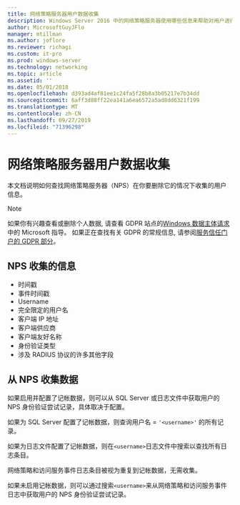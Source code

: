 ```yaml
---
title: 网络策略服务器用户数据收集
description: Windows Server 2016 中的网络策略服务器使用哪些信息来帮助对用户进行身份验证。
author: MicrosoftGuyJFlo
manager: mtillman
ms.author: joflore
ms.reviewer: richagi
ms.custom: it-pro
ms.prod: windows-server
ms.technology: networking
ms.topic: article
ms.assetid: ''
ms.date: 05/01/2018
ms.openlocfilehash: d393ad4af81ee1c24fa5f28b8a3b05217e7b34dd
ms.sourcegitcommit: 6aff3d88ff22ea141a6ea6572a5ad8dd6321f199
ms.translationtype: MT
ms.contentlocale: zh-CN
ms.lasthandoff: 09/27/2019
ms.locfileid: "71396298"
---
```

# <a name="network-policy-server-user-data-collection"></a>网络策略服务器用户数据收集

本文档说明如何查找网络策略服务器（NPS）在你要删除它的情况下收集的用户信息。

>[!Note]
>如果你有兴趣查看或删除个人数据, 请查看 GDPR 站点的[Windows 数据主体请求](https://docs.microsoft.com/microsoft-365/compliance/gdpr-dsr-windows)中的 Microsoft 指导。 如果正在查找有关 GDPR 的常规信息, 请参阅[服务信任门户的 GDPR 部分](https://servicetrust.microsoft.com/ViewPage/GDPRGetStarted)。

## <a name="information-collected-by-nps"></a>NPS 收集的信息

- 时间戳
- 事件时间戳
- Username
- 完全限定的用户名
- 客户端 IP 地址
- 客户端供应商
- 客户端友好名称
- 身份验证类型
- 涉及 RADIUS 协议的许多其他字段

## <a name="gather-data-from-nps"></a>从 NPS 收集数据

如果启用并配置了记帐数据，则可以从 SQL Server 或日志文件中获取用户的 NPS 身份验证尝试记录，具体取决于配置。 

如果为 SQL Server 配置了记帐数据，则查询用户名 = `'<username>'` 的所有记录。

如果为日志文件配置了记帐数据，则在`<username>`日志文件中搜索以查找所有日志条目。

网络策略和访问服务事件日志条目被视为重复到记帐数据，无需收集。

如果未启用记帐数据，则可以通过搜索`<username>`来从网络策略和访问服务事件日志中获取用户的 NPS 身份验证尝试记录。
